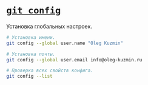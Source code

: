 # [`git config`](./index.md)

Установка глобальных настроек.

```bash
# Установка имени.
git config --global user.name "Oleg Kuzmin"

# Установка почты.
git config --global user.email info@oleg-kuzmin.ru

# Проверка всех свойств конфига.
git config --list
```
